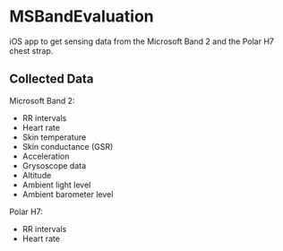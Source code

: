 # MSBandEvaluation

iOS app to get sensing data from the Microsoft Band 2 and the Polar H7 chest strap. 

## Collected Data

Microsoft Band 2:
* RR intervals
* Heart rate
* Skin temperature
* Skin conductance (GSR)
* Acceleration
* Grysoscope data
* Altitude
* Ambient light level
* Ambient barometer level

Polar H7:
* RR intervals
* Heart rate

